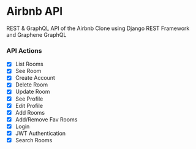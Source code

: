 # Airbnb API

REST & GraphQL API of the Airbnb Clone using Django REST Framework and Graphene GraphQL

### API Actions

- [x] List Rooms
- [x] See Room
- [x] Create Account
- [x] Delete Room
- [x] Update Room
- [x] See Profile
- [x] Edit Profile
- [x] Add Rooms
- [x] Add/Remove Fav Rooms
- [x] Login
- [x] JWT Authentication
- [x] Search Rooms
